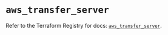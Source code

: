 # `aws_transfer_server`

Refer to the Terraform Registry for docs: [`aws_transfer_server`](https://registry.terraform.io/providers/hashicorp/aws/3.76.1/docs/resources/transfer_server).
